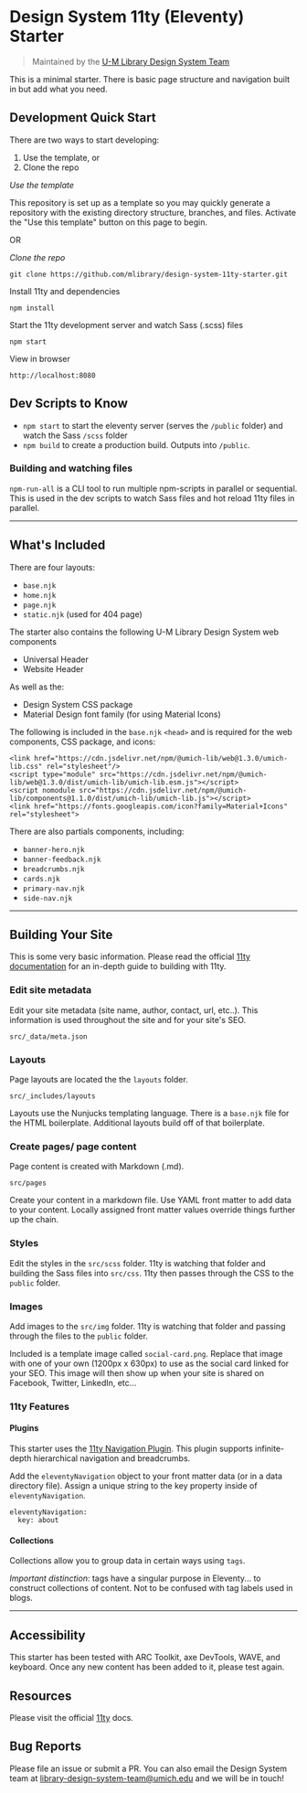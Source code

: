 # Design System 11ty (Eleventy) Starter

> Maintained by the [U-M Library Design System Team](https://design-system.lib.umich.edu/)

This is a minimal starter. There is basic page structure and navigation built in but add what you need.

## Development Quick Start
There are two ways to start developing: 
1. Use the template, or 
2. Clone the repo


*Use the template*

This repository is set up as a template so you may quickly generate a repository with the existing directory structure, branches, and files. Activate the "Use this template" button on this page to begin.

OR

*Clone the repo*
```
git clone https://github.com/mlibrary/design-system-11ty-starter.git
```

Install 11ty and dependencies

```
npm install
```

Start the 11ty development server and watch Sass (.scss) files

```
npm start
```

View in browser

```
http://localhost:8080
```

## Dev Scripts to Know

- `npm start` to start the eleventy server (serves the `/public` folder) and watch the Sass `/scss` folder
- `npm build` to create a production build. Outputs into `/public`.

### Building and watching files

`npm-run-all` is a CLI tool to run multiple npm-scripts in parallel or sequential. This is used in the dev scripts to watch Sass files and hot reload 11ty files in parallel.

---

## What's Included

There are four layouts:
- `base.njk`
- `home.njk`
- `page.njk`
- `static.njk` (used for 404 page)

The starter also contains the following U-M Library Design System web components

- Universal Header
- Website Header

As well as the:

- Design System CSS package
- Material Design font family (for using Material Icons)

The following is included in the `base.njk` `<head>` and is required for the web components, CSS package, and icons:

```
<link href="https://cdn.jsdelivr.net/npm/@umich-lib/web@1.3.0/umich-lib.css" rel="stylesheet"/>
<script type="module" src="https://cdn.jsdelivr.net/npm/@umich-lib/web@1.3.0/dist/umich-lib/umich-lib.esm.js"></script>
<script nomodule src="https://cdn.jsdelivr.net/npm/@umich-lib/components@1.1.0/dist/umich-lib/umich-lib.js"></script>
<link href="https://fonts.googleapis.com/icon?family=Material+Icons" rel="stylesheet">
```

There are also partials components, including:
- `banner-hero.njk`
- `banner-feedback.njk`
- `breadcrumbs.njk`
- `cards.njk`
- `primary-nav.njk`
- `side-nav.njk`

---

## Building Your Site

This is some very basic information. Please read the official [11ty documentation](https://www.11ty.dev/docs/) for an in-depth guide to building with 11ty.

### Edit site metadata

Edit your site metadata (site name, author, contact, url, etc..). This information is used throughout the site and for your site's SEO.

```
src/_data/meta.json
```

### Layouts

Page layouts are located the the `layouts` folder.

```
src/_includes/layouts
```

Layouts use the Nunjucks templating language.
There is a `base.njk` file for the HTML boilerplate.
Additional layouts build off of that boilerplate.

### Create pages/ page content

Page content is created with Markdown (.md).

```
src/pages
```

Create your content in a markdown file. Use YAML front matter to add data to your content. Locally assigned front matter values override things further up the chain.

### Styles

Edit the styles in the `src/scss` folder. 11ty is watching that folder and building the Sass files into `src/css`. 11ty then passes through the CSS to the `public` folder.

### Images

Add images to the `src/img` folder. 11ty is watching that folder and passing through the files to the `public` folder.

Included is a template image called `social-card.png`. Replace that image with one of your own (1200px x 630px) to use as the social card linked for your SEO. This image will then show up when your site is shared on Facebook, Twitter, LinkedIn, etc...

### 11ty Features

#### **Plugins**

This starter uses the [11ty Navigation Plugin](https://www.11ty.dev/docs/plugins/navigation/).
This plugin supports infinite-depth hierarchical navigation and breadcrumbs.

Add the `eleventyNavigation` object to your front matter data (or in a data directory file). Assign a unique string to the key property inside of `eleventyNavigation`.

```
eleventyNavigation:
  key: about
```

#### **Collections**

Collections allow you to group data in certain ways using `tags`.

_Important distinction_: tags have a singular purpose in Eleventy... to construct collections of content. Not to be confused with tag labels used in blogs.

---

## Accessibility

This starter has been tested with ARC Toolkit, axe DevTools, WAVE, and keyboard. Once any new content has been added to it, please test again.

## Resources

Please visit the official [11ty](https://www.11ty.dev/docs/) docs.

## Bug Reports

Please file an issue or submit a PR. You can also email the Design System team at [library-design-system-team@umich.edu](library-design-system-team@umich.edu) and we will be in touch!
